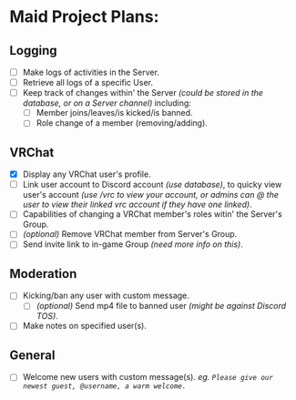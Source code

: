 # Maid Project Plans:

## Logging
- [ ] Make logs of activities in the Server.
- [ ] Retrieve all logs of a specific User.
- [ ] Keep track of changes within' the Server _(could be stored in the database, or on a Server channel)_ including: 
   - [ ] Member joins/leaves/is kicked/is banned.
   - [ ] Role change of a member (removing/adding).

## VRChat
- [x] Display any VRChat user's profile.
- [ ] Link user account to Discord account _(use database)_, to quicky view user's account _(use /vrc to view your account, or admins can @ the user to view their linked vrc account if they have one linked)_.
- [ ] Capabilities of changing a VRChat member's roles witin' the Server's Group.
- [ ] _(optional)_ Remove VRChat member from Server's Group.
- [ ] Send invite link to in-game Group _(need more info on this)_.

## Moderation
- [ ] Kicking/ban any user with custom message.
   - [ ] _(optional)_ Send mp4 file to banned user _(might be against Discord TOS)_.
- [ ] Make notes on specified user(s).

## General
- [ ] Welcome new users with custom message(s). _eg. `Please give our newest guest, @username, a warm welcome.`_
